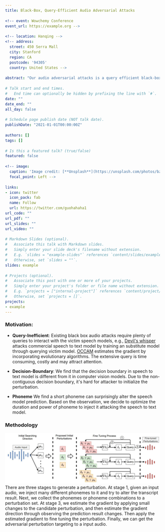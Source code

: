 ```yaml
---
title: Black-Box, Query-Efficient Audio Adversarial Attacks

<!-- event: Wowchemy Conference
event_url: https://example.org -->

<!-- location: Hanqing -->
<!-- address:
  street: 450 Serra Mall
  city: Stanford
  region: CA
  postcode: '94305'
  country: United States -->

abstract: "Our audio adversarial attacks is a query efficient black-box attack towards voice assistants. Existing black-box adversarial attacks on voice assistants either apply substitution models or leverage the intermediate model output to estimate the gradients for crafting adversarial audio samples. However, these attack approaches require a significant amount of queries with a lengthy training stage. Our attack leverages the decision-based attack to produce effective adversarial audios, and reduces the number of queries by optimizing the gradient estimation. In the experiments, we perform our attack against 4 different speech-to-text APIs under 3 real-world scenarios to demonstrate the real-time attack impact. The results also show that our attack is practical and robust in attacking 5 popular commercial voice controllable devices over the air. The benchmark result shows we can generate adversarial examples and launch the attack in a couple of minutes. We improve the query efficiency and reduce the cost of a successful untargeted and targeted adversarial attack by 93.1% and 65.5% compared with the state-of-the-art black-box attacks, using only∼300 and∼1,500 queries, respectively."

# Talk start and end times.
#   End time can optionally be hidden by prefixing the line with `#`.
date: ""
date_end: ""
all_day: false

# Schedule page publish date (NOT talk date).
publishDate: "2021-01-01T00:00:00Z"

authors: []
tags: []

# Is this a featured talk? (true/false)
featured: false

<!-- image:
  caption: 'Image credit: [**Unsplash**](https://unsplash.com/photos/bzdhc5b3Bxs)'
  focal_point: Left -->

links:
- icon: twitter
  icon_pack: fab
  name: Follow
  url: https://twitter.com/guohahaha1
url_code: ""
url_pdf: ""
url_slides: ""
url_video: ""

# Markdown Slides (optional).
#   Associate this talk with Markdown slides.
#   Simply enter your slide deck's filename without extension.
#   E.g. `slides = "example-slides"` references `content/slides/example-slides.md`.
#   Otherwise, set `slides = ""`.
slides: example

# Projects (optional).
#   Associate this post with one or more of your projects.
#   Simply enter your project's folder or file name without extension.
#   E.g. `projects = ["internal-project"]` references `content/project/deep-learning/index.md`.
#   Otherwise, set `projects = []`.
projects:
- example
---
```


### **Motivation**:

- **Query-Inefficient**: Existing black box audio attacks require plenty of queries to interact with the victim speech models, e.g., [Devil's whisper](https://www.usenix.org/system/files/sec20summer_chen-yuxuan_prepub.pdf) attacks commercial speech to text model by training an substitute model through querying victim model. [OCCAM](https://arxiv.org/pdf/2110.09714.pdf) estimates the gradient by incorporating evolutionary algorithms. The extensive query is time consuming, costly and may attract attention.

- **Decision-Boundary**: We find that the decision boundary in speech to text model is different from it in computer vision models. Due to the non-contiguous decision boundary, it's hard for attacker to initialize the perturbation.

- **Phoneme** We find a short phoneme can surprisingly alter the speech model prediction. Based on the observation, we decide to optimize the duration and power of phoneme to inject it attacking the speech to text model.

### **Methodology**
![method](method.JPG) There are three stages to generate a perturbation. At stage 1, given an input audio, we inject many different phonemes to it and try to alter the transcript result. Next, we collect the phonemes or phoneme combinations to a perturbation set. At stage 3, we estimate the gradient by applying small changes to the candidate perturbation, and then estimate the gradient direction through observing the prediction result changes. Then apply the estimated gradient to fine tuning the perturbation. Finally, we can get the adversarial perturbation targeting to a input audio.

<!-- ### **Demo**
<div>
<table>
<tr>
	<td>Bob and Alice talk simultaneously</td>
	<td>Only Alice's voice is kept</td>
</tr>
<tr>
	<td><audio controls>
		  <source src="./assets/joint.wav" type="audio/wav">
		  Your browser does not support the <code>audio</code> element.
		</audio></td>
	<td><audio controls>
		  <source src="./assets/joint-focus.wav" type="audio/wav">
		  Your browser does not support the <code>audio</code> element.
		</audio></td>
</tr>
</table>
</div> -->
